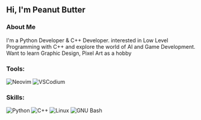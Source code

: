## Hi, I'm Peanut Butter

### About Me

I'm a Python Developer & C++ Developer. interested in Low Level Programming with C++ and explore the world of AI and Game Development. Want to learn Graphic Design, Pixel Art as a hobby

### Tools:
![Neovim](https://img.shields.io/badge/Neovim-57A143?style=for-the-badge&logo=neovim&logoColor=white) ![VSCodium](https://img.shields.io/badge/VSCodium-2F80ED?style=for-the-badge&logo=vscodium&logoColor=white)
### Skills:
![Python](https://img.shields.io/badge/Python-3776AB?style=for-the-badge&logo=python&logoColor=white)  ![C++](https://img.shields.io/badge/c++-00599C?style=for-the-badge&logo=cplusplus&logoColor=white) ![Linux](https://img.shields.io/badge/Linux-FCC624?style=for-the-badge&logo=linux&logoColor=black) ![GNU Bash](https://img.shields.io/badge/Bash-121011?style=for-the-badge&logo=gnubash&logoColor=white)
